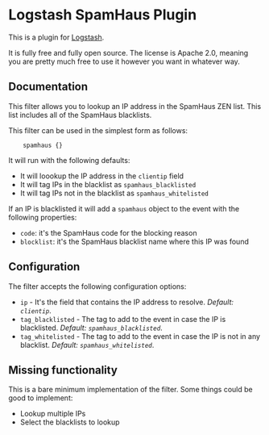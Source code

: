 # Logstash SpamHaus Plugin

This is a plugin for [Logstash](https://github.com/elastic/logstash).

It is fully free and fully open source. The license is Apache 2.0, meaning you are pretty much free to use it however you want in whatever way.

## Documentation

This filter allows you to lookup an IP address in the SpamHaus ZEN list. This list includes all of the SpamHaus blacklists.

This filter can be used in the simplest form as follows:

```
	spamhaus {}
```

It will run with the following defaults:

 * It will loookup the IP address in the `clientip` field
 * It will tag IPs in the blacklist as `spamhaus_blacklisted`
 * It will tag IPs not in the blacklist as `spamhaus_whitelisted`

If an IP is blacklisted it will add a `spamhaus` object to the event with the following properties:
 * `code`: it's the SpamHaus code for the blocking reason
 * `blocklist`: it's the SpamHaus blacklist name where this IP was found

## Configuration

The filter accepts the following configuration options:

  * `ip` - It's the field that contains the IP address to resolve. *Default: `clientip`*.
  * `tag_blacklisted` - The tag to add to the event in case the IP is blacklisted. *Default: `spamhaus_blacklisted`*.
  * `tag_whitelisted` - The tag to add to the event in case the IP is not in any blacklist. *Default: `spamhaus_whitelisted`*.

## Missing functionality

This is a bare minimum implementation of the filter. Some things could be good to implement:

  * Lookup multiple IPs
  * Select the blacklists to lookup

